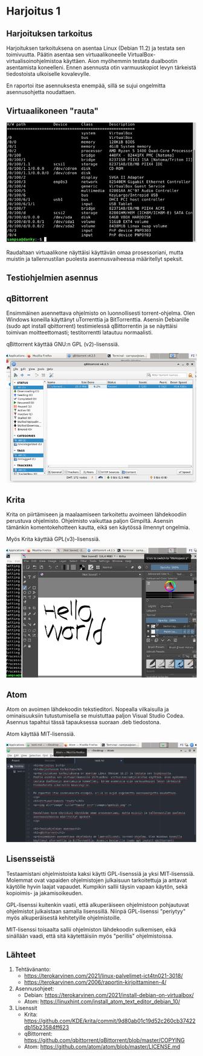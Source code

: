 Harjoitus 1
=======
Harjoituksen tarkoitus
-----------
Harjoituksen tarkoituksena on asentaa Linux (Debian 11.2) ja testata sen toimivuutta. 
Päätin asentaa sen virtuaalikoneelle VirtualBox- virtualisoinohjelmistoa käyttäen. Aion myöhemmin testata dualbootin asentamista koneelleni. Ennen asennusta otin varmuuskopiot levyn tärkeistä tiedostoista ulkoiselle kovalevylle. 

En raportoi itse asennuksesta enempää, sillä se sujui ongelmitta asennusohjetta noudattaen.

Virtuaalikoneen "rauta"
-----------
![Image](/images/speksit.png "Rauta")

Raudaltaan virtuaalikone näyttäisi käyttävän omaa prosessoriani, mutta muistin ja tallennustilan puolesta asennusvaiheessa määritellyt speksit.


Testiohjelmien asennus
-----------
qBittorrent
-----------

Ensimmäinen asennettava ohjelmisto on luonnollisesti torrent-ohjelma. Olen Windows koneilla käyttänyt uTorrenttia ja BitTorrenttia. Asensin Debianille (sudo apt install qbittorrent) testimielessä qBittorrentin ja se näyttäisi toimivan moitteettomasti; testitorrentti latautuu normaalisti. 

qBittorrent käyttää GNU:n GPL (v2)-lisenssiä. 

![Image](/images/qbittorrentt.png "qbittorrent")


Krita
-----------
Krita on piirtämiseen ja maalaamiseen tarkoitettu avoimeen lähdekoodiin perustuva ohjelmisto. Ohjelmisto vaikuttaa paljon Gimpiltä. Asensin tämänkin komentokehotteen kautta, eikä sen käytössä ilmennyt ongelmia. 

Myös Krita käyttää GPL(v3)-lisenssiä.

![Image](/images/krita.png "Krita")


Atom
-----------
Atom on avoimen lähdekoodin tekstieditori. Nopealla vilkaisulla ja ominaisuuksiin tutustumisella se muistuttaa paljon Visual Studio Codea. Asennus tapahtui tässä tapauksessa suoraan .deb tiedostona.

Atom käyttää MIT-lisenssiä.

![Image](/images/atom.png "Atom")


Lisensseistä
-----------
Testaamistani ohjelmistoista kaksi käytti GPL-lisenssiä ja yksi MIT-lisenssiä. Molemmat ovat vapaiden ohjelmistojen julkaisuun tarkoitettuja ja antavat käytölle hyvin laajat vapaudet. Kumpikin sallii täysin vapaan käytön, sekä kopioimis- ja jakamisoikeuden. 

GPL-lisenssi kuitenkin vaatii, että alkuperäiseen ohjelmistoon pohjautuvat ohjelmistot julkaistaan samalla lisenssillä. Niinpä GPL-lisenssi "periytyy" myös alkuperäisestä kehitetyille ohjelmistoille. 

MIT-lisenssi toisaalta sallii ohjelmiston lähdekoodin sulkemisen, eikä sinällään vaadi, että sitä käytettäisiin myös "perillis" ohjelmistoissa.  



Lähteet
-----------

1. Tehtävänanto:
    * https://terokarvinen.com/2021/linux-palvelimet-ict4tn021-3018/
    * https://terokarvinen.com/2006/raportin-kirjoittaminen-4/
2. Asennusohjeet:
    * Debian: https://terokarvinen.com/2021/install-debian-on-virtualbox/
    * Atom: https://linuxhint.com/install_atom_text_editor_debian_10/
3. Lisenssit
    * Krita: https://github.com/KDE/krita/commit/9d80ab01c19d52c260cb37422db15b23584ff623
    * qBittorrent: https://github.com/qbittorrent/qBittorrent/blob/master/COPYING
    * Atom: https://github.com/atom/atom/blob/master/LICENSE.md

